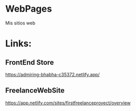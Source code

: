 # WebPages
Mis sitios web
# Links:
## FrontEnd Store
https://admiring-bhabha-c35372.netlify.app/

## FreelanceWebSite
https://app.netlify.com/sites/firstfreelanceproyect/overview
